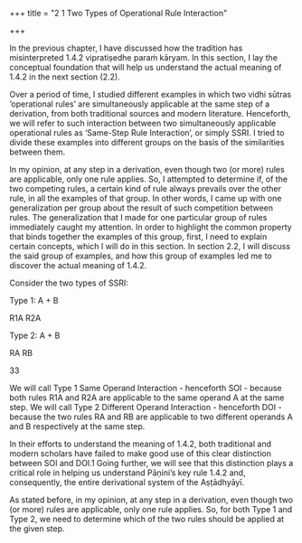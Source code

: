 +++
title = "2 1 Two Types of Operational Rule Interaction"

+++

In the previous chapter, I have discussed how the tradition has misinterpreted 1.4.2 vipratiṣedhe  paraṁ kāryam. In this section, I lay the conceptual foundation that will help us understand the  actual meaning of 1.4.2 in the next section (2.2).  

Over a period of time, I studied different examples in which two vidhi sūtras ‘operational rules’ are simultaneously applicable at the same step of a derivation, from both traditional sources  and modern literature. Henceforth, we will refer to such interaction between two  simultaneously applicable operational rules as ‘Same-Step Rule Interaction’, or simply SSRI. I tried to divide these examples into different groups on the basis of the similarities between  them.  

In my opinion, at any step in a derivation, even though two (or more) rules are applicable, only  one rule applies. So, I attempted to determine if, of the two competing rules, a certain kind of  rule always prevails over the other rule, in all the examples of that group. In other words, I  came up with one generalization per group about the result of such competition between rules.  The generalization that I made for one particular group of rules immediately caught my  attention. In order to highlight the common property that binds together the examples of this  group, first, I need to explain certain concepts, which I will do in this section. In section 2.2, I  will discuss the said group of examples, and how this group of examples led me to discover the  actual meaning of 1.4.2.  

Consider the two types of SSRI: 

Type 1: A + B 

 R1A R2A 

Type 2: A + B 

 RA RB

33 

We will call Type 1 Same Operand Interaction - henceforth SOI - because both rules R1A and R2A are applicable to the same operand A at the same step. We will call Type 2 Different  Operand Interaction - henceforth DOI - because the two rules RA and RB are applicable to two  different operands A and B respectively at the same step.  

In their efforts to understand the meaning of 1.4.2, both traditional and modern scholars have  failed to make good use of this clear distinction between SOI and DOI.1 Going further, we will  see that this distinction plays a critical role in helping us understand Pāṇini’s key rule 1.4.2  and, consequently, the entire derivational system of the Aṣṭādhyāyī.  

As stated before, in my opinion, at any step in a derivation, even though two (or more) rules  are applicable, only one rule applies. So, for both Type 1 and Type 2, we need to determine  which of the two rules should be applied at the given step.  
